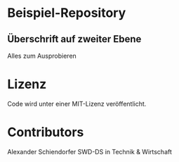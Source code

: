 # Beispiel-Repository

## Überschrift auf zweiter Ebene 

Alles zum Ausprobieren

# Lizenz
Code wird unter einer MIT-Lizenz veröffentlicht.

# Contributors
Alexander Schiendorfer
SWD-DS in Technik & Wirtschaft 

